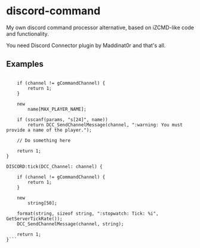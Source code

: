 # discord-command

My own discord command processor alternative, based on iZCMD-like code and functionality.

You need Discord Connector plugin by Maddinat0r and that's all.

## Examples

```DISCORD:stats(DCC_Channel: channel, params[]) {

	if (channel != gCommandChannel) {
		return 1;
	}

	new
		name[MAX_PLAYER_NAME];

	if (sscanf(params, "s[24]", name))
		return DCC_SendChannelMessage(channel, ":warning: You must provide a name of the player.");

	// Do something here

	return 1;
}

DISCORD:tick(DCC_Channel: channel) {

	if (channel != gCommandChannel) {
		return 1;
	}

	new
		string[50];

	format(string, sizeof string, ":stopwatch: Tick: %i", GetServerTickRate());
	DCC_SendChannelMessage(channel, string);

	return 1;
}```
